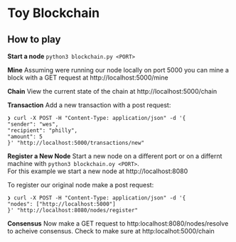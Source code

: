 # Toy Blockchain

## How to play
__Start a node__
`python3 blockchain.py <PORT>`

__Mine__
Assuming were running our node locally on port 5000 you can mine a block with a GET request at http://localhost:5000/mine

__Chain__
View the current state of the chain at http://localhost:5000/chain

__Transaction__
Add a new transaction with a post request:
```
❯ curl -X POST -H "Content-Type: application/json" -d '{
"sender": "wes",
"recipient": "philly",
"amount": 5
}' "http://localhost:5000/transactions/new"
```

__Register a New Node__
Start a new node on a different port or on a differnt machine with
`python3 blockchain.oy <PORT>`.  
For this example we start a new node at http://localhost:8080


To register our original node make a post request:
```
❯ curl -X POST -H "Content-Type: application/json" -d '{
"nodes": ["http://localhost:5000"]
}' "http://localhost:8080/nodes/register"
```

__Consensus__
Now make a GET request to http:localhost:8080/nodes/resolve to acheive consensus.
Check to make sure at http:localhot:5000/chain
